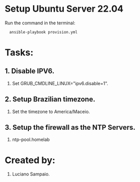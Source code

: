 # Setup Ubuntu Server 22.04

Run the command in the terminal:
```bash
  ansible-playbook provision.yml
```

# Tasks:

## 1. Disable IPV6.
  1. Set GRUB_CMDLINE_LINUX="ipv6.disable=1".

## 2. Setup Brazilian timezone.
  1. Set the timezone to America/Maceio.

## 3. Setup the firewall as the NTP Servers.
  1. ntp-pool.homelab

# Created by:

1. Luciano Sampaio.
